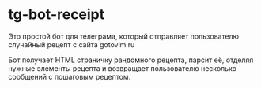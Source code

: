# tg-bot-receipt
Это простой бот для телеграма, который отправляет пользователю случайный рецепт с сайта gotovim.ru

Бот получает HTML страничку рандомного рецепта, парсит её, отделяя нужные элементы рецепта и возвращает пользователю несколько сообщений с пошаговым рецептом.